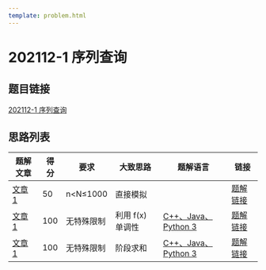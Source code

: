 ```yaml
---
template: problem.html
---
```

# 202112-1 序列查询

## 题目链接

[202112-1 序列查询](http://118.190.20.162/view.page?gpid=T138)

## 思路列表

<table id="idea_list" class="display nowrap" style="width:100%">
  <thead>
  <tr>
    <th>题解文章</th>
    <th>得分</th>
    <th>要求</th>
    <th>大致思路</th>
    <th>题解语言</th>
    <th>链接</th>
  </tr>
  </thead>
  <tbody>
    <tr>
      <td><a href="1">文章 1</a></td>
      <td>50</td>
      <td>n&lt;N&le;1000</th>
      <td>直接模拟</td>
      <td> </td>
      <td><a href="1#50">题解链接</a></td>
    </tr>
    <tr>
      <td><a href="1">文章 1</a></td>
      <td>100</td>
      <td>无特殊限制</th>
      <td>利用 f(x) 单调性</td>
      <td><a href="1#code1">C++、Java、Python 3</a></td>
      <td><a href="1#100-fx">题解链接</a></td>
    </tr>
    <tr>
      <td><a href="1">文章 1</a></td>
      <td>100</td>
      <td>无特殊限制</th>
      <td>阶段求和</td>
      <td><a href="1#code2">C++、Java、Python 3</a></td>
      <td><a href="1#100">题解链接</a></td>
    </tr>
  </tbody>
</table>